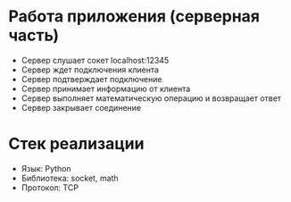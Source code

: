 # Работа приложения (серверная часть)

- Сервер слушает сокет localhost:12345
- Сервер ждет подключения клиента
- Сервер подтверждает подключение 
- Сервер принимает информацию от клиента
- Сервер выполняет математическую операцию и возвращает ответ
- Сервер закрывает соединение

# Стек реализации

- Язык: Python
- Библиотека: socket, math
- Протокол: TCP